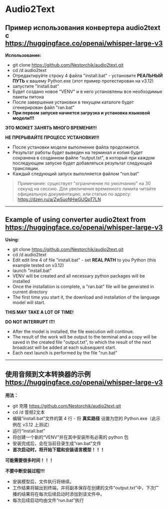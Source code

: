 # Audio2Text
## Пример использования конвертера audio2text с</br>https://huggingface.co/openai/whisper-large-v3

**Использование:**

- git clone https://github.com/Nestorchik/audio2text.git
- cd /d audio2text
- Отредактируйте строку 4 файла "install.bat" - установите **РЕАЛЬНЫЙ ПУТЬ** к вашему Python.exe (этот пример протестирован на v3.12)
- запустите "install.bat"
- Будет создано новое "VENV" и в него установлены все необходимые пакеты питона
- После завершения установки в текущем каталоге будет сгенерирован файл "ran.bat"
- **При первом запуске начнется загрузка и установка языковой модели!!!**

**ЭТО МОЖЕТ ЗАНЯТЬ МНОГО ВРЕМЕНИ!!!**

**НЕ ПРЕРЫВАЙТЕ ПРОЦЕСС УСТАНОВКИ!!!**

- После установки модели выполнение файла продолжится.
- Результат работы будет выведен на терминал и копия будет сохранена в созданном файле "output.txt", в который при каждом последующем запуске будет добавляться результат следующей трансляции.
- Каждый следующий запуск выполняется файлом "run.bat"

> Примечание: существует "ограничение по умолчанию" на 30 секунд на сессию. Для увеличения временного лимита читайте официальную документацию, или статью по адресу: https://dzen.ru/a/Zw5uoNHwGUQpT7LN

---

## Example of using converter audio2text from</br>https://huggingface.co/openai/whisper-large-v3

**Using:**

- git clone https://github.com/Nestorchik/audio2text.git
- cd /d audio2text
- Edit edit line 4 of file "install.bat" - set **REAL PATH** to you Python (this example tested on v3.12)
- launch "install.bat"
- VENV will be created and all necessary python packages will be installed
- Once the installation is complete, a "ran.bat" file will be generated in current directory
- The first time you start it, the download and installation of the language model will start.

**THIS MAY TAKE A LOT OF TIME!**

**DO NOT INTERRUPT IT!**

- After the model is installed, the file execution will continue.
- The result of the work will be output to the terminal and a copy will be saved in the created file "output.txt", to which the result of the next broadcast will be added at each subsequent start.
- Each next launch is performed by the file "run.bat"

---

## 使用音频到文本转换器的示例</br>https://huggingface.co/openai/whisper-large-v3

**用法：**

- git 克隆 https://github.com/Nestorchik/audio2text.git
- cd /d 音频2文本
- 编辑“install.bat”文件的第 4 行 - 将 **真实路径** 设置为您的 Python.exe（此示例在 v3.12 上测试）
- 运行“install.bat”
- 将创建一个新的“VENV”并在其中安装所有必需的 python 包
- 安装完成后，会在当前目录生成“ran.bat”文件
- **首次启动时，将开始下载和安装语言模型！！！**

**可能需要很多时间！！！**

**不要中断安装过程!!!**

- 安装模型后，文件执行将继续。
- 工作结果将输出到终端，并将副本保存在创建的文件“output.txt”中，下次广播的结果将在每次后续启动时添加到该文件中。
- 每次后续启动均由文件“run.bat”执行


